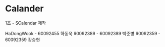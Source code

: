 Calander
========
1조 - SCalendar 제작

HaDongWook  -  60092455 하동욱
60092389 - 60092389 박준병
60092359 - 60092359 강승현
